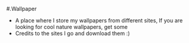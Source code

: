#.Wallpaper

- A place where I store my wallpapers from different sites, If you are looking for cool nature wallpapers, get some
- Credits to the sites I go and download them :)
